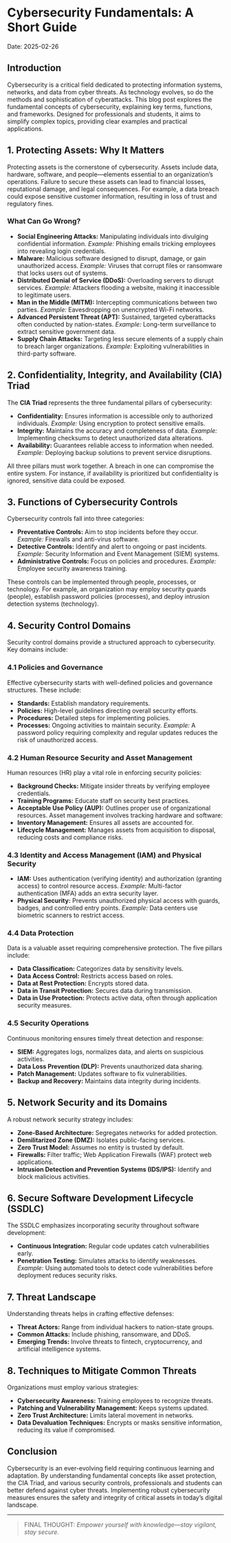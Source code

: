 # Cybersecurity Fundamentals: A Short Guide

Date: 2025-02-26

## Introduction
Cybersecurity is a critical field dedicated to protecting information systems, networks, and data from cyber threats. As technology evolves, so do the methods and sophistication of cyberattacks. This blog post explores the fundamental concepts of cybersecurity, explaining key terms, functions, and frameworks. Designed for professionals and students, it aims to simplify complex topics, providing clear examples and practical applications.

## 1. Protecting Assets: Why It Matters
Protecting assets is the cornerstone of cybersecurity. Assets include data, hardware, software, and people—elements essential to an organization’s operations. Failure to secure these assets can lead to financial losses, reputational damage, and legal consequences. For example, a data breach could expose sensitive customer information, resulting in loss of trust and regulatory fines.

### What Can Go Wrong?
- **Social Engineering Attacks:** Manipulating individuals into divulging confidential information. *Example:* Phishing emails tricking employees into revealing login credentials.
- **Malware:** Malicious software designed to disrupt, damage, or gain unauthorized access. *Example:* Viruses that corrupt files or ransomware that locks users out of systems.
- **Distributed Denial of Service (DDoS):** Overloading servers to disrupt services. *Example:* Attackers flooding a website, making it inaccessible to legitimate users.
- **Man in the Middle (MITM):** Intercepting communications between two parties. *Example:* Eavesdropping on unencrypted Wi-Fi networks.
- **Advanced Persistent Threat (APT):** Sustained, targeted cyberattacks often conducted by nation-states. *Example:* Long-term surveillance to extract sensitive government data.
- **Supply Chain Attacks:** Targeting less secure elements of a supply chain to breach larger organizations. *Example:* Exploiting vulnerabilities in third-party software.

## 2. Confidentiality, Integrity, and Availability (CIA) Triad
The **CIA Triad** represents the three fundamental pillars of cybersecurity:
- **Confidentiality:** Ensures information is accessible only to authorized individuals. *Example:* Using encryption to protect sensitive emails.
- **Integrity:** Maintains the accuracy and completeness of data. *Example:* Implementing checksums to detect unauthorized data alterations.
- **Availability:** Guarantees reliable access to information when needed. *Example:* Deploying backup solutions to prevent service disruptions.

All three pillars must work together. A breach in one can compromise the entire system. For instance, if availability is prioritized but confidentiality is ignored, sensitive data could be exposed.

## 3. Functions of Cybersecurity Controls
Cybersecurity controls fall into three categories:
- **Preventative Controls:** Aim to stop incidents before they occur. *Example:* Firewalls and anti-virus software.
- **Detective Controls:** Identify and alert to ongoing or past incidents. *Example:* Security Information and Event Management (SIEM) systems.
- **Administrative Controls:** Focus on policies and procedures. *Example:* Employee security awareness training.

These controls can be implemented through people, processes, or technology. For example, an organization may employ security guards (people), establish password policies (processes), and deploy intrusion detection systems (technology).

## 4. Security Control Domains
Security control domains provide a structured approach to cybersecurity. Key domains include:

### 4.1 Policies and Governance
Effective cybersecurity starts with well-defined policies and governance structures. These include:
- **Standards:** Establish mandatory requirements.
- **Policies:** High-level guidelines directing overall security efforts.
- **Procedures:** Detailed steps for implementing policies.
- **Processes:** Ongoing activities to maintain security.
*Example:* A password policy requiring complexity and regular updates reduces the risk of unauthorized access.

### 4.2 Human Resource Security and Asset Management
Human resources (HR) play a vital role in enforcing security policies:
- **Background Checks:** Mitigate insider threats by verifying employee credentials.
- **Training Programs:** Educate staff on security best practices.
- **Acceptable Use Policy (AUP):** Outlines proper use of organizational resources.
Asset management involves tracking hardware and software:
- **Inventory Management:** Ensures all assets are accounted for.
- **Lifecycle Management:** Manages assets from acquisition to disposal, reducing costs and compliance risks.

### 4.3 Identity and Access Management (IAM) and Physical Security
- **IAM:** Uses authentication (verifying identity) and authorization (granting access) to control resource access. *Example:* Multi-factor authentication (MFA) adds an extra security layer.
- **Physical Security:** Prevents unauthorized physical access with guards, badges, and controlled entry points. *Example:* Data centers use biometric scanners to restrict access.

### 4.4 Data Protection
Data is a valuable asset requiring comprehensive protection. The five pillars include:
- **Data Classification:** Categorizes data by sensitivity levels.
- **Data Access Control:** Restricts access based on roles.
- **Data at Rest Protection:** Encrypts stored data.
- **Data in Transit Protection:** Secures data during transmission.
- **Data in Use Protection:** Protects active data, often through application security measures.

### 4.5 Security Operations
Continuous monitoring ensures timely threat detection and response:
- **SIEM:** Aggregates logs, normalizes data, and alerts on suspicious activities.
- **Data Loss Prevention (DLP):** Prevents unauthorized data sharing.
- **Patch Management:** Updates software to fix vulnerabilities.
- **Backup and Recovery:** Maintains data integrity during incidents.

## 5. Network Security and its Domains
A robust network security strategy includes:
- **Zone-Based Architecture:** Segregates networks for added protection.
- **Demilitarized Zone (DMZ):** Isolates public-facing services.
- **Zero Trust Model:** Assumes no entity is trusted by default.
- **Firewalls:** Filter traffic; Web Application Firewalls (WAF) protect web applications.
- **Intrusion Detection and Prevention Systems (IDS/IPS):** Identify and block malicious activities.

## 6. Secure Software Development Lifecycle (SSDLC)
The SSDLC emphasizes incorporating security throughout software development:
- **Continuous Integration:** Regular code updates catch vulnerabilities early.
- **Penetration Testing:** Simulates attacks to identify weaknesses.
*Example:* Using automated tools to detect code vulnerabilities before deployment reduces security risks.

## 7. Threat Landscape
Understanding threats helps in crafting effective defenses:
- **Threat Actors:** Range from individual hackers to nation-state groups.
- **Common Attacks:** Include phishing, ransomware, and DDoS.
- **Emerging Trends:** Involve threats to fintech, cryptocurrency, and artificial intelligence systems.

## 8. Techniques to Mitigate Common Threats
Organizations must employ various strategies:
- **Cybersecurity Awareness:** Training employees to recognize threats.
- **Patching and Vulnerability Management:** Keeps systems updated.
- **Zero Trust Architecture:** Limits lateral movement in networks.
- **Data Devaluation Techniques:** Encrypts or masks sensitive information, reducing its value if compromised.

## Conclusion
Cybersecurity is an ever-evolving field requiring continuous learning and adaptation. By understanding fundamental concepts like asset protection, the CIA Triad, and various security controls, professionals and students can better defend against cyber threats. Implementing robust cybersecurity measures ensures the safety and integrity of critical assets in today’s digital landscape.

---
> FINAL THOUGHT:  *Empower yourself with knowledge—stay vigilant, stay secure.*
